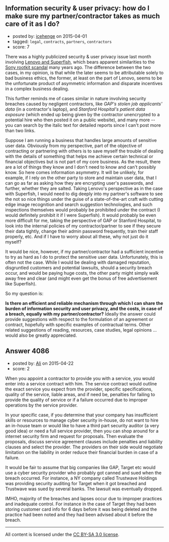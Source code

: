 ## Information security & user privacy: how do I make sure my partner/contractor takes as much care of it as I do?

- posted by: [icehenge](https://stackexchange.com/users/5076778/icehenge) on 2015-04-01
- tagged: `legal`, `contracts`, `partners`, `contractors`
- score: 7

<p>There was a highly publicized security &amp; user privacy issue last month involving <a href="http://www.nytimes.com/2015/03/02/technology/how-superfishs-security-compromising-adware-came-to-inhabit-lenovos-pcs.html">Lenovo and Superfish</a>, which bears apparent similarities to the <a href="http://en.wikipedia.org/wiki/Sony_BMG_copy_protection_rootkit_scandal">Sony rootkit scandal</a> many years ago. The difference between the two cases, in my opinion, is that while the later seems to be attributable solely to bad business ethics, the former, at least on the part of Lenovo, seems to be the unfortunate product of asymmetric information and disparate incentives in a complex business dealing. </p>

<p>This further reminds me of cases similar in nature involving security breaches caused by negligent contractors, like <em>GAP's stolen job applicants' data</em> (in a contractor's laptop), and <em>Stanford Hospital's patient data exposure</em> (which ended up being given by the contractor unencrypted to a potential hire who then posted it on a public website), and many more -- you can search by the italic text for detailed reports since I can't post more than two links.</p>

<p>Suppose I am running a business that handles large amounts of sensitive user data. Obviously from my perspective, part of the objective of contracting or partnering with others is to save myself the trouble of dealing with the details of something that helps me achieve certain technical or financial objectives but is not part of my core business. As the result, there are a lot of things they know and I don't need to know and can't possibly know. So here comes information asymmetry. It will be unlikely, for example, if I rely on the other party to store and maintain user data, that I can go as far as asking how they are encrypting user's passwords, and further, whether they are salted. Taking Lenovo's perspective as in the case with Superfish, I would need to dig deeply into my partner's software to see the not so nice things under the guise of a state-of-the-art craft with cutting edge image recognition and search suggestion technologies, and such inspections themselves would probably be prohibited under the contract (I would definitely prohibit it if I were Superfish). It would probably be even more difficult for me, taking the perspective of GAP or Stanford Hospital, to look into the internal policies of my contractor/partner to see if they secure their data tightly, change their admin password frequently, train their staff properly, etc. And if I have to worry about all these, why not just do it myself?</p>

<p>It would be nice, however, if my partner/contractor had a sufficient incentive to try as hard as I do to protect the sensitive user data. Unfortunately, this is often not the case. While I would be dealing with damaged reputation, disgruntled customers and potential lawsuits, should a security breach occur, and would be paying huge costs, the other party might simply walk away free and clear  (and might even get the bonus of free advertisement like Superfish).</p>

<p>So my question is: </p>

<p><strong>Is there an efficient and reliable mechanism through which I can share the burden of information security and user privacy, and the costs, in case of a breach, equally with my partner/contractor?</strong> Ideally the answer could provide suggestions with respect to the formulation of an agreement or contract, hopefully with specific examples of contractual terms. Other related suggestions of reading, resources, case studies, legal opinions ... would also be greatly appreciated.</p>



## Answer 4086

- posted by: [Ali](https://stackexchange.com/users/2815644/ali) on 2015-04-22
- score: 2

<p>When you appoint a contractor to provide you with a service, you would enter into a service contract with him. The service contract would outline the exact service you expect from the provider, specific specifications, quality of the service, liable areas, and if need be, penalties for failing to provide the quality of service or if a failure occurred due to improper operations by the service provider. </p>

<p>In your specific case, if you determine that your company has insufficient skills or resources to manage cyber security in-house, do not want to hire an in-house team or would like to have a third part security auditor (a very good idea) or need a full service provider, then you can shop around for a internet security firm and request for proposals. Then evaluate the proposals, discuss service agreement clauses include penalties and liability clauses and select the provider. The providers on their side would negotiate limitation on the liability in order reduce their financial burden in case of a failure.</p>

<p>It would be fair to assume that big companies like GAP, Target etc would use a cyber security provider who probably got canned and sued when the breach occurred. For instance, a NY company called Trustwave Holdings was providing security auditing for Target when it got breached and Trustwave was sued by several banks. The lawsuit was eventually dropped. </p>

<p>IMHO, majority of the breaches and lapses occur due to improper practices and inadequate control. For instance in the case of Target they had been storing customer card info for 6 days before it was being deleted and the practice had been noted and they had been advised about it before the breach.</p>




---

All content is licensed under the [CC BY-SA 3.0 license](https://creativecommons.org/licenses/by-sa/3.0/).
